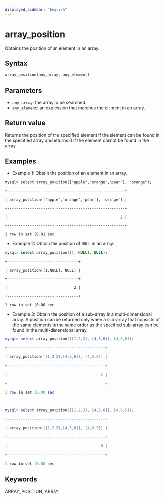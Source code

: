 ```yaml
---
displayed_sidebar: "English"
---
```


# array_position



Obtains the position of an element in an array.

## Syntax

```Haskell
array_position(any_array, any_element)
```

## Parameters

- `any_array`: the array to be searched.
- `any_element`: an expression that matches the element in an array.

## Return value

Returns the position of the specified element if the element can be found in the specified array and returns 0 if the element cannot be found in the array.

## Examples

- Example 1: Obtain the position of an element in an array.

```plaintext
mysql> select array_position(["apple","orange","pear"], "orange");

+-----------------------------------------------------+

| array_position(['apple','orange','pear'], 'orange') |

+-----------------------------------------------------+

|                                                   2 |

+-----------------------------------------------------+

1 row in set (0.01 sec)
```

- Example 2: Obtain the position of `NULL` in an array.

```sql
mysql> select array_position([1, NULL], NULL);
```

```plaintext
+--------------------------------+

| array_position([1,NULL], NULL) |

+--------------------------------+

|                              2 |

+--------------------------------+

1 row in set (0.00 sec)
```

- Example 3: Obtain the position of a sub-array in a multi-dimensional array. A position can be returned only when a sub-array that consists of the same elements in the same order as the specified sub-array can be found in the multi-dimensional array.

```Lua
mysql> select array_position([[1,2,3], [4,5,6]], [4,5,6]);

+--------------------------------------------+

| array_position([[1,2,3],[4,5,6]], [4,5,6]) |

+--------------------------------------------+

|                                          2 |

+--------------------------------------------+

1 row in set (0.00 sec)



mysql> select array_position([[1,2,3], [4,5,6]], [4,6,5]);

+--------------------------------------------+

| array_position([[1,2,3],[4,5,6]], [4,6,5]) |

+--------------------------------------------+

|                                          0 |

+--------------------------------------------+

1 row in set (0.00 sec)
```

## Keywords

ARRAY_POSITION, ARRAY
